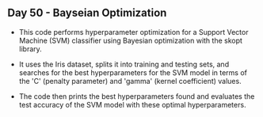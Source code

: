 ## Day 50 - Bayseian Optimization

- This code performs hyperparameter optimization for a Support Vector Machine (SVM) classifier using Bayesian optimization with the skopt library.

- It uses the Iris dataset, splits it into training and testing sets, and searches for the best hyperparameters for the SVM model in terms of the 'C' (penalty parameter) and 'gamma' (kernel coefficient) values.

- The code then prints the best hyperparameters found and evaluates the test accuracy of the SVM model with these optimal hyperparameters.